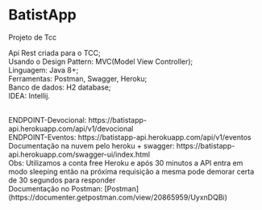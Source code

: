 # BatistApp
Projeto de Tcc


Api Rest criada para o TCC;<br>
Usando o Design Pattern: MVC(Model View Controller);<br>
Linguagem: Java 8+; <br>
Ferramentas: Postman, Swagger, Heroku; <br>
Banco de dados: H2 database;<br>
IDEA: Intellij.

<br>
ENDPOINT-Devocional: https://batistapp-api.herokuapp.com/api/v1/devocional<br> 
ENDPOINT-Eventos: https://batistapp-api.herokuapp.com/api/v1/eventos<br> 
Documentação na nuvem pelo heroku + swagger: https://batistapp-api.herokuapp.com/swagger-ui/index.html<br> 
Obs: Utilizamos a conta free Heroku e após 30 minutos a API entra em modo sleeping então na próxima requisição a mesma pode demorar certa de 30 segundos para responder<br>
Documentação no Postman: [Postman](https://documenter.getpostman.com/view/20865959/UyxnDQBi)<br> 

